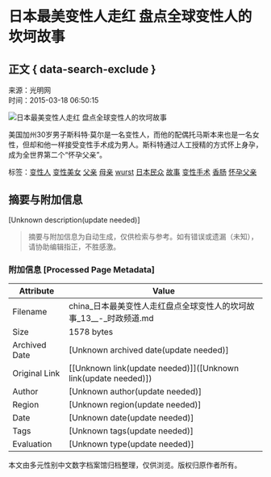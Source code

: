 # 日本最美变性人走红 盘点全球变性人的坎坷故事

## 正文 { data-search-exclude }


来源：光明网  
时间：2015-03-18 06:50:15

![日本最美变性人走红 盘点全球变性人的坎坷故事](http://news.xinhuanet.com/photo/2015-03/18/127591523_14266325130081n.jpg)

美国加州30岁男子斯科特·莫尔是一名变性人，而他的配偶托马斯本来也是一名女性，但却和他一样接受变性手术成为男人。斯科特通过人工授精的方式怀上身孕，成为全世界第二个“怀孕父亲”。

标签：[变性人](http://search.chinadaily.com.cn/searchcn.jsp?searchText=%E5%8F%98%E6%80%A7%E4%BA%BA) [变性美女](http://search.chinadaily.com.cn/searchcn.jsp?searchText=%E5%8F%98%E6%80%A7%E7%BE%8E%E5%A5%B3) [父亲](http://search.chinadaily.com.cn/searchcn.jsp?searchText=%E7%88%B6%E4%BA%B2) [母亲](http://search.chinadaily.com.cn/searchcn.jsp?searchText=%E6%AF%8D%E4%BA%B2) [wurst](http://search.chinadaily.com.cn/searchen.jsp?searchText=wurst) [日本民众](http://search.chinadaily.com.cn/searchcn.jsp?searchText=%E6%97%A5%E6%9C%AC%E6%B0%91%E4%BC%97) [故事](http://search.chinadaily.com.cn/searchcn.jsp?searchText=%E6%95%85%E4%BA%8B) [变性手术](http://search.chinadaily.com.cn/searchcn.jsp?searchText=%E5%8F%98%E6%80%A7%E6%89%8B%E6%9C%AF) [香肠](http://search.chinadaily.com.cn/searchcn.jsp?searchText=%E9%A6%99%E8%82%A0) [怀孕父亲](http://search.chinadaily.com.cn/searchcn.jsp?searchText=%E6%80%80%E5%AD%95%E7%88%B6%E4%BA%B2)
<!-- tcd_original_link http://china.chinadaily.com.cn/shizheng/2015-03/18/content_19838582_13.htm -->


## 摘要与附加信息

<!-- tcd_abstract -->
[Unknown description(update needed)]
<!-- tcd_abstract_end -->

> 摘要与附加信息为自动生成，仅供检索与参考。如有错误或遗漏（未知），请协助编辑指正，不胜感激。

### 附加信息 [Processed Page Metadata]

| Attribute       | Value                                  |
|-----------------|----------------------------------------|
| Filename        | china_日本最美变性人走红盘点全球变性人的坎坷故事_13__-_时政频道.md                             |
| Size            | 1578 bytes                           |
| Archived Date   | [Unknown archived date(update needed)]                             |
| Original Link   | [[Unknown link(update needed)]]([Unknown link(update needed)])                       |
| Author          | [Unknown author(update needed)]                               |
| Region          | [Unknown region(update needed)]                               |
| Date            | [Unknown date(update needed)]                                 |
| Tags            | [Unknown tags(update needed)]                                 |
| Evaluation            | [Unknown type(update needed)]                                 |
<!-- tcd_table_end -->

本文由多元性别中文数字档案馆归档整理，仅供浏览。版权归原作者所有。
